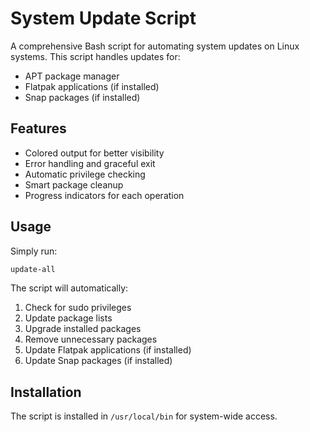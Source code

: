 # System Update Script

A comprehensive Bash script for automating system updates on Linux systems. This script handles updates for:
- APT package manager
- Flatpak applications (if installed)
- Snap packages (if installed)

## Features

- Colored output for better visibility
- Error handling and graceful exit
- Automatic privilege checking
- Smart package cleanup
- Progress indicators for each operation

## Usage

Simply run:
```bash
update-all
```

The script will automatically:
1. Check for sudo privileges
2. Update package lists
3. Upgrade installed packages
4. Remove unnecessary packages
5. Update Flatpak applications (if installed)
6. Update Snap packages (if installed)

## Installation

The script is installed in `/usr/local/bin` for system-wide access.

